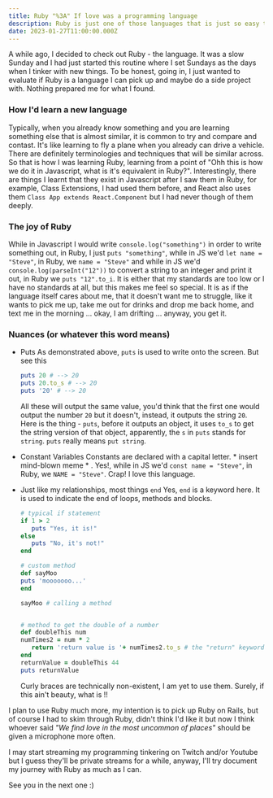 ```yaml
---
title: Ruby "%3A" If love was a programming language
description: Ruby is just one of those languages that is just so easy to love.
date: 2023-01-27T11:00:00.000Z
---
```


A while ago, I decided to check out Ruby - the language. It was a slow Sunday and I had just started this routine where I set Sundays as the days when I tinker with new things. To be honest, going in, I just wanted to evaluate if Ruby is a language I can pick up and maybe do a side project with. Nothing prepared me for what I found.


### How I'd learn a new language

Typically, when you already know something and you are learning something else that is almost similar, it is common to try and compare and contast. It's like learning to fly a plane when you already can drive a vehicle. There are definitely terminologies and techniques that will be similar across. So that is how I was learning Ruby, learning from a point of "Ohh this is how we do it in Javascript, what is it's equivalent in Ruby?". Interestingly, there are things I learnt that they exist in Javascript after I saw them in Ruby, for example, Class Extensions, I had used them before, and React also uses them ``` Class App extends React.Component ``` but I had never though of them deeply.


### The joy of Ruby

While in Javascript I would write `` console.log("something") `` in order to write something out, in Ruby, I just `` puts "something" ``, while in JS we'd `` let name = "Steve" ``, in Ruby, we `` name = "Steve" `` and while in JS we'd `` console.log(parseInt("12")) `` to convert a string to an integer and print it out, in Ruby we `` puts "12".to_i ``. It is either that my standards are too low or I have no standards at all, but this makes me feel so special. It is as if the language itself cares about me, that it doesn't want me to struggle, like it wants to pick me up, take me out for drinks and drop me back home, and text me in the morning ... okay, I am drifting ... anyway, you get it.


### Nuances (or whatever this word means)

 - Puts
    As demonstrated above, `` puts `` is used to write onto the screen. But see this
    ``` ruby
    puts 20 # --> 20
    puts 20.to_s # --> 20
    puts '20' # --> 20

    ```

    All these will output the same value, you'd think that the first one would output the number `` 20 `` but it doesn't, instead, it outputs the string `` 20 ``. Here is the thing - `` puts ``, before it outputs an object, it uses `` to_s `` to get the string version of that object, apparently, the `` s `` in `` puts `` stands for `` string ``. `` puts `` really means `` put string ``.


- Constant Variables
    Constants are declared with a capital letter. * insert mind-blown meme * . Yes!, while in JS we'd `` const name = "Steve" ``, in Ruby, we `` NAME = "Steve" ``. Crap! I love this language.


 - Just like my relationships, most things `` end ``
     Yes, `` end `` is a keyword here. It is used to indicate the end of loops, methods and blocks. 

     ``` ruby
     # typical if statement
     if 1 > 2
        puts "Yes, it is!"
    else
        puts "No, it's not!"
    end

    # custom method
    def sayMoo 
    puts 'mooooooo...'
    end

    sayMoo # calling a method


    # method to get the double of a number
    def doubleThis num
    numTimes2 = num * 2
        return 'return value is '+ numTimes2.to_s # the "return" keyword is optional
    end
    returnValue = doubleThis 44
    puts returnValue

    ```

    Curly braces are technically non-existent, I am yet to use them. Surely, if this ain't beauty, what is !!


I plan to use Ruby much more, my intention is to pick up Ruby on Rails, but of course I had to skim through Ruby, didn't think I'd like it but now I think whoever said *"We find love in the most uncommon of places"* should be given a microphone more often.

I may start streaming my programming tinkering on Twitch and/or Youtube but I guess they'll be private streams for a while, anyway, I'll try document my journey with Ruby as much as I can.


See you in the next one :)

